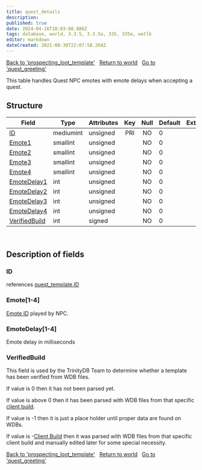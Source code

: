 ```yaml
---
title: quest_details
description: 
published: true
date: 2024-04-16T18:03:08.886Z
tags: database, world, 3.3.5, 3.3.5a, 335, 335a, wotlk
editor: markdown
dateCreated: 2021-08-30T22:07:58.264Z
---
```


<a href="https://trinitycore.info/en/database/335/world/prospecting_loot_template" class="mt-5 v-btn v-btn--depressed v-btn--flat v-btn--outlined theme--light v-size--default darkblue--text text--lighten-3"><span class="v-btn__content"><i aria-hidden="true" class="v-icon notranslate v-icon--left mdi mdi-arrow-left theme--light"></i><span>Back to 'prospecting_loot_template'</span></span></a>&nbsp;&nbsp;&nbsp;<a href="https://trinitycore.info/en/database/335/world/home" class="mt-5 v-btn v-btn--depressed v-btn--flat v-btn--outlined theme--light v-size--default darkblue--text text--lighten-3"><span class="v-btn__content"><i aria-hidden="true" class="v-icon notranslate v-icon--left mdi mdi-home-outline theme--light"></i><span>Return to world</span></span></a>&nbsp;&nbsp;&nbsp;<a href="https://trinitycore.info/en/database/335/world/quest_greeting" class="mt-5 v-btn v-btn--depressed v-btn--flat v-btn--outlined theme--light v-size--default darkblue--text text--lighten-3"><span class="v-btn__content"><span>Go to 'quest_greeting'</span><i aria-hidden="true" class="v-icon notranslate v-icon--right mdi mdi-arrow-right theme--light"></i></span></a>

This table handles Quest NPC emotes with emote delays when accepting a quest.

## Structure

| Field | Type | Attributes | Key | Null | Default | Extra | Comment |
| --- | --- | --- | :---: | :---: | --- | --- | --- |
| [ID](#id-alt) | mediumint | unsigned | PRI | NO | 0 |  |  |
| [Emote1](#emote1-4) | smallint | unsigned |  | NO | 0 |  |  |
| [Emote2](#emote1-4) | smallint | unsigned |  | NO | 0 |  |  |
| [Emote3](#emote1-4) | smallint | unsigned |  | NO | 0 |  |  |
| [Emote4](#emote1-4) | smallint | unsigned |  | NO | 0 |  |  |
| [EmoteDelay1](#emotedelay1-4) | int | unsigned |  | NO | 0 |  |  |
| [EmoteDelay2](#emotedelay1-4) | int | unsigned |  | NO | 0 |  |  |
| [EmoteDelay3](#emotedelay1-4) | int | unsigned |  | NO | 0 |  |  |
| [EmoteDelay4](#emotedelay1-4) | int | unsigned |  | NO | 0 |  |  |
| [VerifiedBuild](#verifiedbuild) | int | signed |  | NO | 0 |  |  |
&nbsp;
## Description of fields

### ID <!-- {#id-alt} -->
references [quest_template.ID](../world/quest_template#id)
&nbsp;

### Emote\[1-4]
[Emote ID](/files/DBC/335/emotes#id) played by NPC.
&nbsp;

### EmoteDelay\[1-4]
Emote delay in milliseconds
&nbsp;

### VerifiedBuild
This field is used by the TrinityDB Team to determine whether a template has been verified from WDB files.

If value is 0 then it has not been parsed yet.

If value is above 0 then it has been parsed with WDB files from that specific [client build](/en/database/335/auth/realmlist#gamebuild).

If value is -1 then it is just a place holder until proper data are found on WDBs.

If value is -[Client Build](/en/database/335/auth/realmlist#gamebuild) then it was parsed with WDB files from that specific client build and manually edited later for some special necessity.
&nbsp;

<a href="https://trinitycore.info/en/database/335/world/prospecting_loot_template" class="mt-5 v-btn v-btn--depressed v-btn--flat v-btn--outlined theme--light v-size--default darkblue--text text--lighten-3"><span class="v-btn__content"><i aria-hidden="true" class="v-icon notranslate v-icon--left mdi mdi-arrow-left theme--light"></i><span>Back to 'prospecting_loot_template'</span></span></a>&nbsp;&nbsp;&nbsp;<a href="https://trinitycore.info/en/database/335/world/home" class="mt-5 v-btn v-btn--depressed v-btn--flat v-btn--outlined theme--light v-size--default darkblue--text text--lighten-3"><span class="v-btn__content"><i aria-hidden="true" class="v-icon notranslate v-icon--left mdi mdi-home-outline theme--light"></i><span>Return to world</span></span></a>&nbsp;&nbsp;&nbsp;<a href="https://trinitycore.info/en/database/335/world/quest_greeting" class="mt-5 v-btn v-btn--depressed v-btn--flat v-btn--outlined theme--light v-size--default darkblue--text text--lighten-3"><span class="v-btn__content"><span>Go to 'quest_greeting'</span><i aria-hidden="true" class="v-icon notranslate v-icon--right mdi mdi-arrow-right theme--light"></i></span></a>

